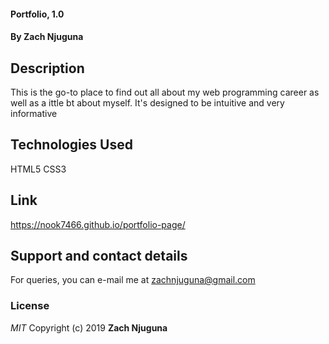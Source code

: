 #### Portfolio, 1.0
#### By **Zach Njuguna**
## Description
This is the go-to place to find out all about my web programming career as well as a ittle bt about myself. It's designed to be intuitive and very informative
## Technologies Used
HTML5
CSS3
## Link
https://nook7466.github.io/portfolio-page/
## Support and contact details
For queries, you can e-mail me at zachnjuguna@gmail.com
### License
*MIT*
Copyright (c) 2019 **Zach Njuguna**
  